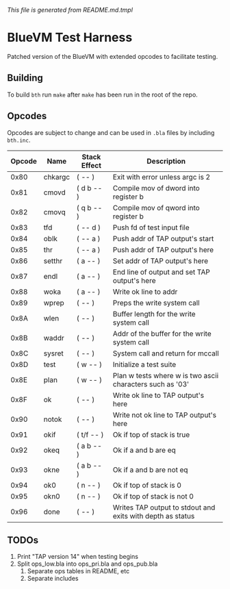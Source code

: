 _This file is generated from README.md.tmpl_

# BlueVM Test Harness

Patched version of the BlueVM with extended opcodes to facilitate testing.

## Building

To build `bth` run `make` after `make` has been run in the root of the repo.

## Opcodes

Opcodes are subject to change and can be used in `.bla` files by including `bth.inc`.

| Opcode | Name | Stack Effect | Description |
|----|----|----|----|
| 0x80 | chkargc | ( -- ) | Exit with error unless argc is 2 |
| 0x81 | cmovd | ( d b -- ) | Compile mov of dword into register b |
| 0x82 | cmovq | ( q b -- ) | Compile mov of qword into register b |
| 0x83 | tfd | ( -- d ) | Push fd of test input file |
| 0x84 | oblk | ( -- a ) | Push addr of TAP output's start |
| 0x85 | thr | ( -- a ) | Push addr of TAP output's here |
| 0x86 | setthr | ( a -- ) | Set addr of TAP output's here |
| 0x87 | endl | ( a -- ) | End line of output and set TAP output's here |
| 0x88 | woka | ( a -- ) | Write ok line to addr |
| 0x89 | wprep | ( -- ) | Preps the write system call |
| 0x8A | wlen | ( -- ) | Buffer length for the write system call |
| 0x8B | waddr | ( -- ) | Addr of the buffer for the write system call |
| 0x8C | sysret | ( -- ) | System call and return for mccall |
| 0x8D | test | ( w -- ) | Initialize a test suite |
| 0x8E | plan | ( w -- ) | Plan w tests where w is two ascii characters such as '03' |
| 0x8F | ok | ( -- ) | Write ok line to TAP output's here |
| 0x90 | notok | ( -- ) | Write not ok line to TAP output's here |
| 0x91 | okif | ( t/f -- ) | Ok if top of stack is true |
| 0x92 | okeq | ( a b -- ) | Ok if a and b are eq |
| 0x93 | okne | ( a b -- ) | Ok if a and b are not eq |
| 0x94 | ok0 | ( n -- ) | Ok if top of stack is 0 |
| 0x95 | okn0 | ( n -- ) | Ok if top of stack is not 0 |
| 0x96 | done | ( -- ) | Writes TAP output to stdout and exits with depth as status |

## TODOs

1. Print "TAP version 14" when testing begins
1. Split ops_low.bla into ops_pri.bla and ops_pub.bla
   1. Separate ops tables in README, etc
   1. Separate includes
